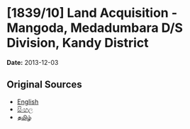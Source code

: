 # [1839/10] Land Acquisition - Mangoda, Medadumbara D/S Division, Kandy District

**Date:** 2013-12-03

## Original Sources

- [English](https://documents.gov.lk/view/extra-gazettes/2013/12/1839-10_E.pdf)
- [සිංහල](https://documents.gov.lk/view/extra-gazettes/2013/12/1839-10_S.pdf)
- [தமிழ்](https://documents.gov.lk/view/extra-gazettes/2013/12/1839-10_T.pdf)
